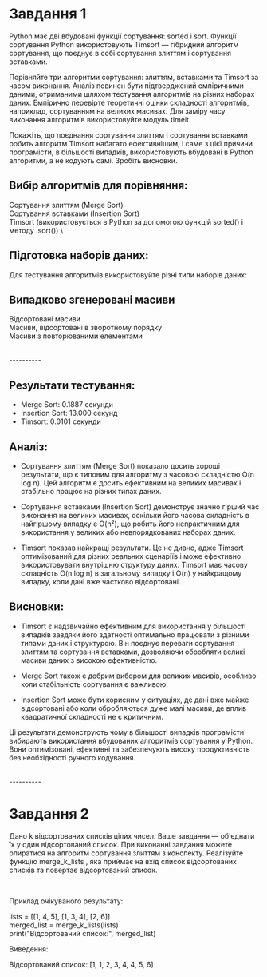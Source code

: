 # Завдання 1

Python має дві вбудовані функції сортування: sorted і sort. Функції сортування Python використовують Timsort — гібридний алгоритм сортування, що поєднує в собі сортування злиттям і сортування вставками.

Порівняйте три алгоритми сортування: злиттям, вставками та Timsort за часом виконання. Аналіз повинен бути підтверджений емпіричними даними, отриманими шляхом тестування алгоритмів на різних наборах даних. Емпірично перевірте теоретичні оцінки складності алгоритмів, наприклад, сортуванням на великих масивах. Для заміру часу виконання алгоритмів використовуйте модуль timeit.

Покажіть, що поєднання сортування злиттям і сортування вставками робить алгоритм Timsort набагато ефективнішим, і саме з цієї причини програмісти, в більшості випадків, використовують вбудовані в Python алгоритми, а не кодують самі. Зробіть висновки.

## Вибір алгоритмів для порівняння:
Сортування злиттям (Merge Sort) \
Сортування вставками (Insertion Sort) \
Timsort (використовується в Python за допомогою функцій sorted() і методу .sort()) \

## Підготовка наборів даних:
Для тестування алгоритмів використовуйте різні типи наборів даних:

## Випадково згенеровані масиви
Відсортовані масиви\
Масиви, відсортовані в зворотному порядку\
Масиви з повторюваними елементами

<br>----------<br>

## Результати тестування:
* Merge Sort: 0.1887 секунди
* Insertion Sort: 13.000 секунд
* Timsort: 0.0101 секунди

## Аналіз:
* Сортування злиттям (Merge Sort) показало досить хороші результати, що є типовим для алгоритму з часовою складністю O(n log n). Цей алгоритм є досить ефективним на великих масивах і стабільно працює на різних типах даних. 

* Сортування вставками (Insertion Sort) демонструє значно гірший час виконання на великих масивах, оскільки його часова складність в найгіршому випадку є O(n²), що робить його непрактичним для використання у великих або невпорядкованих наборах даних.

* Timsort показав найкращі результати. Це не дивно, адже Timsort оптимізований для різних реальних сценаріїв і може ефективно використовувати внутрішню структуру даних. Timsort має часову складність O(n log n) в загальному випадку і O(n) у найкращому випадку, коли дані вже частково відсортовані.

## Висновки:
* Timsort є надзвичайно ефективним для використання у більшості випадків завдяки його здатності оптимально працювати з різними типами даних і структурою. Він поєднує переваги сортування злиттям та сортування вставками, дозволяючи обробляти великі масиви даних з високою ефективністю.

* Merge Sort також є добрим вибором для великих масивів, особливо коли стабільність сортування є важливою.

* Insertion Sort може бути корисним у ситуаціях, де дані вже майже відсортовані або коли обробляються дуже малі масиви, де вплив квадратичної складності не є критичним.

Ці результати демонструють чому в більшості випадків програмісти вибирають використання вбудованих алгоритмів сортування у Python. Вони оптимізовані, ефективні та забезпечують високу продуктивність без необхідності ручного кодування.

<br>----------<br>

# Завдання 2

Дано k відсортованих списків цілих чисел. Ваше завдання — об'єднати їх у один відсортований список. При виконанні завдання можете опиратися на алгоритм сортування злиттям з конспекту. Реалізуйте функцію merge_k_lists , яка приймає на вхід список відсортованих списків та повертає відсортований список.

<br>

Приклад очікуваного результату:

lists = [[1, 4, 5], [1, 3, 4], [2, 6]] \
merged_list = merge_k_lists(lists) \
print("Відсортований список:", merged_list)



Виведення:

Відсортований список: [1, 1, 2, 3, 4, 4, 5, 6]